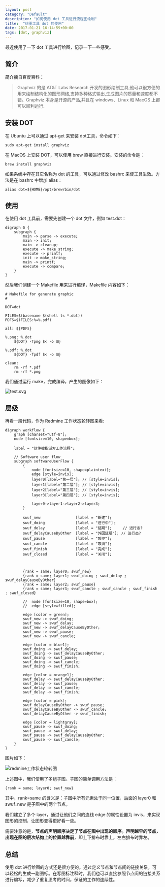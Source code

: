 ```yaml
---
layout: post
category: "Default"
description: "如何使用 dot 工具进行流程图绘制"
title:  "绘图工具 dot 的使用"
date: 2017-01-21 16:14:59+00:00
tags: [dot, graphviz]
---
```


最近使用了一下 dot 工具进行绘图，记录一下一些感受。

## 简介

简介摘自百度百科：

>Graphviz 的是 AT&T Labs Research 开发的图形绘制工具,他可以很方便的用来绘制结构化的图形网络,支持多种格式输出,生成图片的质量和速度都不错。Graphviz 本身是开源的产品,并且在 windows、Linux 和 MacOS 上都可以顺利运行.

## 安装 DOT
在 Ubuntu 上可以通过 apt-get 来安装 dot工具，命令如下：
    
    sudo apt-get install graphviz

在 MacOS 上安装 DOT，可以使用 brew 直接进行安装。安装的命令是：

    brew install graphviz

如果系统中存在其它名称为 dot 的工具，可以通过修改 bashrc 来使工具生效。方法是在 bashrc 中增加 alias：

    alias dot=${HOME}/opt/brew/bin/dot

## 使用

在使用 dot 工具前，需要先创建一个 dot 文件，例如 test.dot：

    digraph G {
    	subgraph {
    		main -> parse -> execute;
    		main -> init;
    		main -> cleanup;
    		execute -> make_string;
    		execute -> printf;
    		init -> make_string;
    		main -> printf;
    		execute -> compare;
    	}
    }

然后我们创建一个 Makefile 用来进行编译，Makefile 内容如下：

    # Makefile for generate graphic
    #

    DOT=dot

    FILES=$(basename $(shell ls *.dot))
    PDFS=$(FILES:%=%.pdf)

    all: ${PDFS}

    %.png: %.dot
    	${DOT} -Tpng $< -o $@

    %.pdf: %.dot
    	${DOT} -Tpdf $< -o $@

    clean:
    	rm -rf *.pdf
    	rm -rf *.png

我们通过运行 make，完成编译，产生的图像如下：

![test.svg](http://elta.github.io/imgs/2017-01-21-test.svg)

## 层级

再看一段代码，作为 Redmine 工作状态轮转图来看:

    digraph workflow {
    	graph [charset="utf-8"];
    	node [fontsize=10, shape=box];
    
    	label = "软件被指派方工作流程";
    
    	// Software user flow
    	subgraph softwareUserFlow {
    		{
    			node [fontsize=10, shape=plaintext];
    			edge [style=invis];
    			layer0[label="第一层"]; // [style=invis];
    			layer1[label="第二层"]; // [style=invis];
    			layer2[label="第三层"]; // [style=invis];
    			layer3[label="第四层"]; // [style=invis];
    
    			layer0->layer1->layer2->layer3;
    		}
    
    		swuf_new                [label = "新建"];
    		swuf_doing              [label = "进行中"];
    		swuf_delay              [label = "延期"];     // 进行态?
    		swuf_delayCauseByOther  [label = "外因延期"]; // 进行态?
    		swuf_pause              [label = "暂停"];
    		swuf_cancle             [label = "取消"];
    		swuf_finish             [label = "完成"];
    		swuf_closed             [label = "关闭"];
    
    
    
    		{rank = same; layer0; swuf_new}
    		{rank = same; layer1; swuf_doing ; swuf_delay ; swuf_delayCauseByOther}
    		{rank = same; layer2; swuf_pause}
    		{rank = same; layer3; swuf_cancle ; swuf_cancle ; swuf_finish ; swuf_closed}
    
    		//	node [fontsize=10, shape=box];
    		//	edge [style=filled];
    
    		edge [color = green];
    		swuf_new -> swuf_doing;
    		swuf_new -> swuf_delay;
    		swuf_new -> swuf_delayCauseByOther;
    		swuf_new -> swuf_pause;
    		swuf_new -> swuf_cancle;
    
    		edge [color = blue1];
    		swuf_doing -> swuf_delay;
    		swuf_doing -> swuf_delayCauseByOther;
    		swuf_doing -> swuf_pause;
    		swuf_doing -> swuf_cancle;
    		swuf_doing -> swuf_finish;
    
    		edge [color = orange1];
    		swuf_delay -> swuf_delayCauseByOther;
    		swuf_delay -> swuf_pause;
    		swuf_delay -> swuf_cancle;
    		swuf_delay -> swuf_finish;
    
    		edge [color = pink];
    		swuf_delayCauseByOther -> swuf_pause;
    		swuf_delayCauseByOther -> swuf_cancle;
    		swuf_delayCauseByOther -> swuf_finish;
    
    		edge [color = lightgray];
    		swuf_pause -> swuf_doing;
    		swuf_pause -> swuf_delay;
    		swuf_pause -> swuf_delayCauseByOther;
    		swuf_pause -> swuf_cancle;
    	}
    }

图片如下：

![redmine工作状态轮转图](http://elta.github.io/imgs/2017-01-21-projm.svg)

上述图中，我们使用了多组子图。子图的简单调用方法是：

    {rank = same; layer0; swuf_new}

其中，rank=same 的含义是：子图中所有元素处于同一位置，后面的 layer0 和 swuf_new 是子图中的两个节点。

我们建立了多个 layer，通过让他们之间的连线 edge 的属性设置为 invis，来实现图形的控制，让图形变得更好看一些。

需要注意的是，<b>节点的声明顺序决定了节点在图中出现的顺序。声明越早的节点，出现在图的层次结构上的位置越靠前</b>，即上下排布时靠上，左右排布时靠左。

## 总结

使用 dot 进行绘图的方式还是很方便的。通过定义节点和节点间的链接关系，可以轻松的生成一副图标。在写图标注释时，我们也可以直接参照节点间的链接关系进行编写，减少了重复思考的时间，保证的工作的连续性。